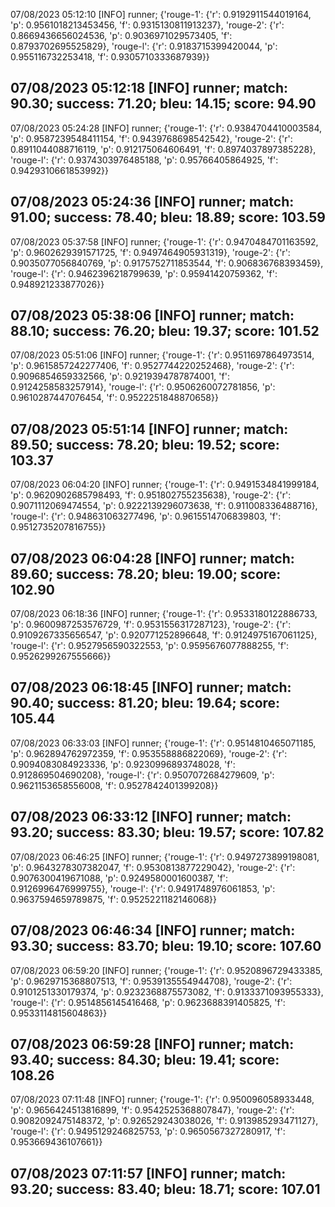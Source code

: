 07/08/2023 05:12:10  [INFO] runner; {'rouge-1': {'r': 0.9192911544019164, 'p': 0.9561018213453456, 'f': 0.9315130811913237}, 'rouge-2': {'r': 0.8669436656024536, 'p': 0.9036971029573405, 'f': 0.8793702695525829}, 'rouge-l': {'r': 0.9183715399420044, 'p': 0.955116732253418, 'f': 0.9305710333687939}}
## 07/08/2023 05:12:18  [INFO] runner; match: 90.30; success: 71.20; bleu: 14.15; score: 94.90

07/08/2023 05:24:28  [INFO] runner; {'rouge-1': {'r': 0.9384704410003584, 'p': 0.9587239548411154, 'f': 0.9439768698542542}, 'rouge-2': {'r': 0.8911044088716119, 'p': 0.912175064606491, 'f': 0.8974037897385228}, 'rouge-l': {'r': 0.9374303976485188, 'p': 0.95766405864925, 'f': 0.9429310661853992}}
## 07/08/2023 05:24:36  [INFO] runner; match: 91.00; success: 78.40; bleu: 18.89; score: 103.59

07/08/2023 05:37:58  [INFO] runner; {'rouge-1': {'r': 0.9470484701163592, 'p': 0.9602629391571725, 'f': 0.9497464905931319}, 'rouge-2': {'r': 0.9035077056840769, 'p': 0.9175752711853544, 'f': 0.906836768393459}, 'rouge-l': {'r': 0.9462396218799639, 'p': 0.95941420759362, 'f': 0.948921233877026}}
## 07/08/2023 05:38:06  [INFO] runner; match: 88.10; success: 76.20; bleu: 19.37; score: 101.52

07/08/2023 05:51:06  [INFO] runner; {'rouge-1': {'r': 0.9511697864973514, 'p': 0.9615857242277406, 'f': 0.9527744220252468}, 'rouge-2': {'r': 0.9096854659332566, 'p': 0.9219394787874001, 'f': 0.9124258583257914}, 'rouge-l': {'r': 0.9506260072781856, 'p': 0.9610287447076454, 'f': 0.9522251848870658}}
## 07/08/2023 05:51:14  [INFO] runner; match: 89.50; success: 78.20; bleu: 19.52; score: 103.37

07/08/2023 06:04:20  [INFO] runner; {'rouge-1': {'r': 0.9491534841999184, 'p': 0.9620902685798493, 'f': 0.951802755235638}, 'rouge-2': {'r': 0.9071112069474554, 'p': 0.9222139296073638, 'f': 0.911008336488716}, 'rouge-l': {'r': 0.948631063277496, 'p': 0.9615514706839803, 'f': 0.9512735207816755}}
## 07/08/2023 06:04:28  [INFO] runner; match: 89.60; success: 78.20; bleu: 19.00; score: 102.90

07/08/2023 06:18:36  [INFO] runner; {'rouge-1': {'r': 0.9533180122886733, 'p': 0.9600987253576729, 'f': 0.9531556317287123}, 'rouge-2': {'r': 0.9109267335656547, 'p': 0.920771252896648, 'f': 0.9124975167061125}, 'rouge-l': {'r': 0.9527956590322553, 'p': 0.9595676077888255, 'f': 0.9526299267555666}}
## 07/08/2023 06:18:45  [INFO] runner; match: 90.40; success: 81.20; bleu: 19.64; score: 105.44

07/08/2023 06:33:03  [INFO] runner; {'rouge-1': {'r': 0.9514810465071185, 'p': 0.962894762972359, 'f': 0.953558886822069}, 'rouge-2': {'r': 0.9094083084923336, 'p': 0.9230996893748028, 'f': 0.912869504690208}, 'rouge-l': {'r': 0.9507072684279609, 'p': 0.9621153658556008, 'f': 0.9527842401399208}}
## 07/08/2023 06:33:12  [INFO] runner; match: 93.20; success: 83.30; bleu: 19.57; score: 107.82

07/08/2023 06:46:25  [INFO] runner; {'rouge-1': {'r': 0.9497273899198081, 'p': 0.9643278307382047, 'f': 0.9530813877229042}, 'rouge-2': {'r': 0.9076300419671088, 'p': 0.9249580001600387, 'f': 0.9126996476999755}, 'rouge-l': {'r': 0.9491748976061853, 'p': 0.9637594659789875, 'f': 0.9525221182146068}}
## 07/08/2023 06:46:34  [INFO] runner; match: 93.30; success: 83.70; bleu: 19.10; score: 107.60

07/08/2023 06:59:20  [INFO] runner; {'rouge-1': {'r': 0.9520896729433385, 'p': 0.9629715368807513, 'f': 0.9539135554944708}, 'rouge-2': {'r': 0.9101251330179374, 'p': 0.9232368875573082, 'f': 0.9133371093955333}, 'rouge-l': {'r': 0.9514856145416468, 'p': 0.9623688391405825, 'f': 0.9533114815604863}}
## 07/08/2023 06:59:28  [INFO] runner; match: 93.40; success: 84.30; bleu: 19.41; score: 108.26

07/08/2023 07:11:48  [INFO] runner; {'rouge-1': {'r': 0.950096058933448, 'p': 0.9656424513816899, 'f': 0.9542525368807847}, 'rouge-2': {'r': 0.9082092475148372, 'p': 0.926529243038026, 'f': 0.913985293471127}, 'rouge-l': {'r': 0.9495129246825753, 'p': 0.9650567327280917, 'f': 0.953669436107661}}

## 07/08/2023 07:11:57  [INFO] runner; match: 93.20; success: 83.40; bleu: 18.71; score: 107.01